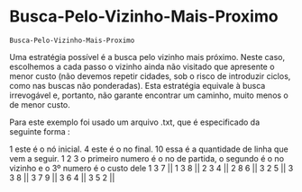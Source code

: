 Busca-Pelo-Vizinho-Mais-Proximo
===============================

    Busca-Pelo-Vizinho-Mais-Proximo
    
Uma estratégia possível é a busca pelo vizinho mais próximo. Neste
caso, escolhemos a cada passo o vizinho ainda não visitado que apresente
o menor custo (não devemos repetir cidades, sob o risco de introduzir
ciclos, como nas buscas não ponderadas).
Esta estratégia equivale à busca irrevogável e, portanto, não garante
encontrar um caminho, muito menos o de menor custo.

Para este exemplo foi usado um arquivo .txt, que é especificado da seguinte forma :

1     este é o nó inicial.
4      este é o no final.
10      essa é a quantidade de linha que vem a seguir.
1 2 3    o primeiro  numero é o no de partida, o segundo é o no vizinho e o 3º numero é o custo dele
1 3 7           ||
1 3 8           ||
2 3 4           ||
2 8 6           ||
3 2 5           ||
3 3 8           ||
3 7 9           || 
3 6 4           ||
3 5 2           ||
